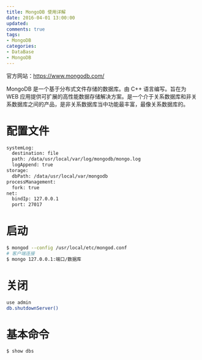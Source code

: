 ```yaml
---
title: MongoDB 使用详解
date: 2016-04-01 13:00:00
updated:
comments: true
tags:
- MongoDB
categories:
- DataBase
- MongoDB
---
```


官方网站：https://www.mongodb.com/  

MongoDB 是一个基于分布式文件存储的数据库。由 C++ 语言编写。旨在为 WEB 应用提供可扩展的高性能数据存储解决方案。是一个介于关系数据库和非关系数据库之间的产品，是非关系数据库当中功能最丰富，最像关系数据库的。

<!--more-->

# 配置文件

```bash
systemLog:
  destination: file
  path: /data/usr/local/var/log/mongodb/mongo.log
  logAppend: true
storage:
  dbPath: /data/usr/local/var/mongodb
processManagement:
  fork: true
net:
  bindIp: 127.0.0.1
  port: 27017
```

# 启动

```bash
$ mongod --config /usr/local/etc/mongod.conf
# 客户端连接
$ mongo 127.0.0.1:端口/数据库
```

# 关闭

```bash
use admin
db.shutdownServer()
```

# 基本命令

```bash
$ show dbs
```

